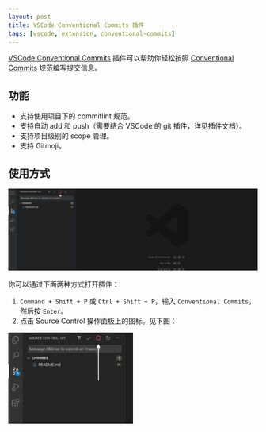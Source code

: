 ```yaml
---
layout: post
title: VSCode Conventional Commits 插件
tags: [vscode, extension, conventional-commits]
---
```


[VSCode Conventional Commits](https://marketplace.visualstudio.com/items?itemName=vivaxy.vscode-conventional-commits) 插件可以帮助你轻松按照 [Conventional Commits](https://www.conventionalcommits.org/) 规范编写提交信息。

## 功能

- 支持使用项目下的 commitlint 规范。
- 支持自动 add 和 push（需要结合 VSCode 的 git 插件，详见插件文档）。
- 支持项目级别的 scope 管理。
- 支持 Gitmoji。

## 使用方式

![示例](/assets/2020-04-29-vscode-conventional-commits-extension/demo.gif)

你可以通过下面两种方式打开插件：

1. `Command + Shift + P` 或 `Ctrl + Shift + P`，输入 `Conventional Commits`，然后按 `Enter`。
2. 点击 Source Control 操作面板上的图标。见下图：

<img src="/assets/2020-04-29-vscode-conventional-commits-extension/icon-on-the-source-control-menu.png" alt="Icon on the Source Control menu" style="width: 50%">
